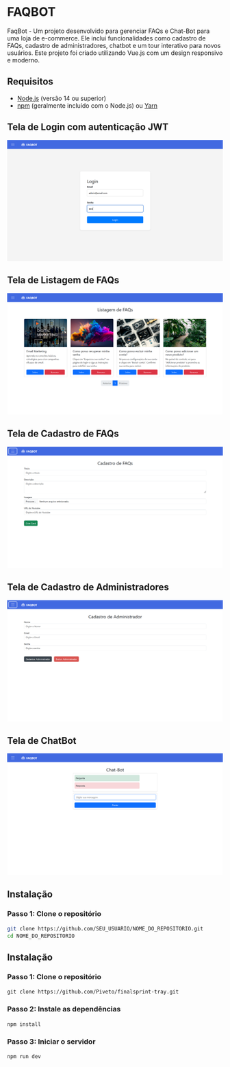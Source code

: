 # FAQBOT

FaqBot - Um projeto desenvolvido para gerenciar FAQs e Chat-Bot para uma loja de e-commerce. Ele inclui funcionalidades como cadastro de FAQs, cadastro de administradores, chatbot e um tour interativo para novos usuários. Este projeto foi criado utilizando Vue.js com um design responsivo e moderno.

## Requisitos

- [Node.js](https://nodejs.org/) (versão 14 ou superior)
- [npm](https://www.npmjs.com/) (geralmente incluído com o Node.js) ou [Yarn](https://yarnpkg.com/)

## Tela de Login com autenticação JWT

![Tela de Login](images/login.png)

## Tela de Listagem de FAQs

![Tela de Listagem de FAQs](images/ListagemFAQ.png)

## Tela de Cadastro de FAQs

![Tela de Cadastro de FAQs](images/CadastroFAQ.png)

## Tela de Cadastro de Administradores

![Tela de Cadastro de Administradores](images/CadastroAdmin.png)

## Tela de ChatBot

![Tela de ChatBot](images/ChatBot.png)

## Instalação

### Passo 1: Clone o repositório

```bash
git clone https://github.com/SEU_USUARIO/NOME_DO_REPOSITORIO.git
cd NOME_DO_REPOSITORIO
```

## Instalação

### Passo 1: Clone o repositório
```base
git clone https://github.com/Piveto/finalsprint-tray.git
```

### Passo 2: Instale as dependências
```base
npm install
```

### Passo 3: Iniciar o servidor
```base
npm run dev
```